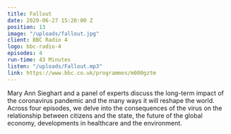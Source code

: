 ```yaml
---
title: Fallout
date: 2020-06-27 15:20:00 Z
position: 13
image: "/uploads/fallout.jpg"
client: BBC Radio 4
logo: bbc-radio-4
episodes: 4
run-time: 43 Minutes
listen: "/uploads/Fallout.mp3"
link: https://www.bbc.co.uk/programmes/m000gztm
---
```


Mary Ann Sieghart and a panel of experts discuss the long-term impact of the coronavirus pandemic and the many ways it will reshape the world. Across four episodes, we delve into the consequences of the virus on the relationship between citizens and the state, the future of the global economy, developments in healthcare and the environment.